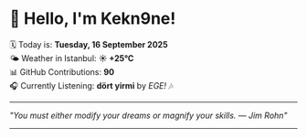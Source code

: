 # 👋 Hello, I'm Kekn9ne!

🗓️ Today is: **Tuesday, 16 September 2025**  
🌤️ Weather in Istanbul: **☀️   +25°C**  
📊 GitHub Contributions: **90**  
🎧 Currently Listening: **dört yirmi** by *EGE!* 🎶

---

_"You must either modify your dreams or magnify your skills. — *Jim Rohn*"_

---
